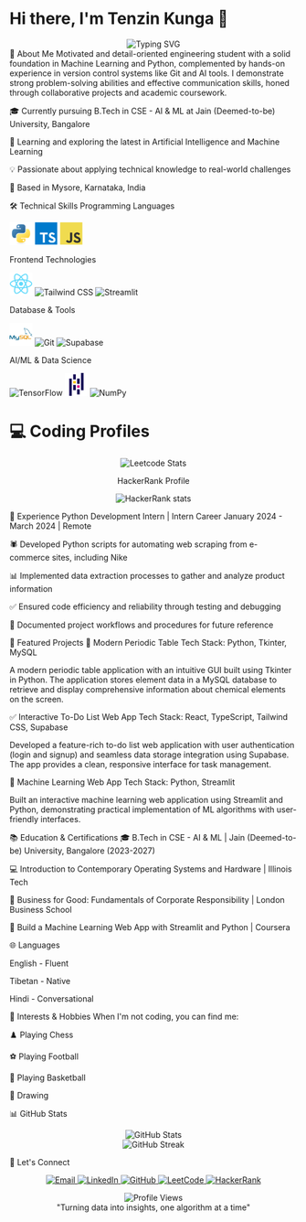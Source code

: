 # Hi there, I'm Tenzin Kunga 👋
<div align="center"> <img src="https://readme-typing-svg.herokuapp.com?font=Fira+Code&pause=1000&color=2196F3&center=true&vCenter=true&width=435&lines=AI+%26+ML+Engineer;Python+Developer;Machine+Learning+Enthusiast;Problem+Solver" alt="Typing SVG" /> </div>
🚀 About Me
Motivated and detail-oriented engineering student with a solid foundation in Machine Learning and Python, complemented by hands-on experience in version control systems like Git and AI tools. I demonstrate strong problem-solving abilities and effective communication skills, honed through collaborative projects and academic coursework.

🎓 Currently pursuing B.Tech in CSE - AI & ML at Jain (Deemed-to-be) University, Bangalore

🌱 Learning and exploring the latest in Artificial Intelligence and Machine Learning

💡 Passionate about applying technical knowledge to real-world challenges

📍 Based in Mysore, Karnataka, India

🛠️ Technical Skills
Programming Languages
<p align="left"> <img src="https://raw.githubusercontent.com/devicons/devicon/master/icons/python/python-original.svg" alt="Python" width="40" height="40"/> <img src="https://raw.githubusercontent.com/devicons/devicon/master/icons/typescript/typescript-original.svg" alt="TypeScript" width="40" height="40"/> <img src="https://raw.githubusercontent.com/devicons/devicon/master/icons/javascript/javascript-original.svg" alt="JavaScript" width="40" height="40"/> </p>
Frontend Technologies
<p align="left"> <img src="https://raw.githubusercontent.com/devicons/devicon/master/icons/react/react-original.svg" alt="React" width="40" height="40"/> <img src="https://www.vectorlogo.zone/logos/tailwindcss/tailwindcss-icon.svg" alt="Tailwind CSS" width="40" height="40"/> <img src="https://streamlit.io/images/brand/streamlit-mark-color.png" alt="Streamlit" width="40" height="40"/> </p>
Database & Tools
<p align="left"> <img src="https://raw.githubusercontent.com/devicons/devicon/master/icons/mysql/mysql-original-wordmark.svg" alt="MySQL" width="40" height="40"/> <img src="https://www.vectorlogo.zone/logos/git-scm/git-scm-icon.svg" alt="Git" width="40" height="40"/> <img src="https://www.vectorlogo.zone/logos/supabase/supabase-icon.svg" alt="Supabase" width="40" height="40"/> </p>
AI/ML & Data Science
<p align="left"> <img src="https://www.vectorlogo.zone/logos/tensorflow/tensorflow-icon.svg" alt="TensorFlow" width="40" height="40"/> <img src="https://raw.githubusercontent.com/devicons/devicon/2ae2a900d2f041da66e950e4d48052658d850630/icons/pandas/pandas-original.svg" alt="Pandas" width="40" height="40"/> <img src="https://www.vectorlogo.zone/logos/numpy/numpy-icon.svg" alt="NumPy" width="40" height="40"/> </p>

# 💻 Coding Profiles
<div align="center">

![Leetcode Stats](https://leetcard.jacoblin.cool/tenkunga911?ext=heatmap)

HackerRank Profile

![HackerRank stats](https://raw.githubusercontent.com/<tampered-sin>/<profile-cards>/main/assets/hackerrank_stats.png)


</div>
💼 Experience
Python Development Intern | Intern Career
January 2024 - March 2024 | Remote

🕷️ Developed Python scripts for automating web scraping from e-commerce sites, including Nike

📊 Implemented data extraction processes to gather and analyze product information

✅ Ensured code efficiency and reliability through testing and debugging

📝 Documented project workflows and procedures for future reference

🎯 Featured Projects
🧪 Modern Periodic Table
Tech Stack: Python, Tkinter, MySQL

A modern periodic table application with an intuitive GUI built using Tkinter in Python. The application stores element data in a MySQL database to retrieve and display comprehensive information about chemical elements on the screen.

✅ Interactive To-Do List Web App
Tech Stack: React, TypeScript, Tailwind CSS, Supabase

Developed a feature-rich to-do list web application with user authentication (login and signup) and seamless data storage integration using Supabase. The app provides a clean, responsive interface for task management.

🤖 Machine Learning Web App
Tech Stack: Python, Streamlit

Built an interactive machine learning web application using Streamlit and Python, demonstrating practical implementation of ML algorithms with user-friendly interfaces.

📚 Education & Certifications
🎓 B.Tech in CSE - AI & ML | Jain (Deemed-to-be) University, Bangalore (2023-2027)

💻 Introduction to Contemporary Operating Systems and Hardware | Illinois Tech

🏢 Business for Good: Fundamentals of Corporate Responsibility | London Business School

🤖 Build a Machine Learning Web App with Streamlit and Python | Coursera

🌐 Languages

English - Fluent

Tibetan - Native

Hindi - Conversational

🎨 Interests & Hobbies
When I'm not coding, you can find me:

♟️ Playing Chess

⚽ Playing Football

🏀 Playing Basketball

🎨 Drawing

📊 GitHub Stats
<div align="center"> <img src="https://github-readme-stats.vercel.app/api?username=tampered-sin&show_icons=true&theme=tokyonight" alt="GitHub Stats" /> </div> <div align="center"> <img src="https://github-readme-streak-stats.herokuapp.com/?user=tampered-sin&theme=tokyonight" alt="GitHub Streak" /> </div>

🤝 Let's Connect
<p align="center"> <a href="mailto:tenkunga911@gmail.com"> <img src="https://img.shields.io/badge/Email-D14836?style=for-the-badge&logo=gmail&logoColor=white" alt="Email"/> </a> <a href="https://linkedin.com/in/kungatenzin"> <img src="https://img.shields.io/badge/LinkedIn-0077B5?style=for-the-badge&logo=linkedin&logoColor=white" alt="LinkedIn"/> </a> <a href="https://github.com/tampered-sin"> <img src="https://img.shields.io/badge/GitHub-100000?style=for-the-badge&logo=github&logoColor=white" alt="GitHub"/> </a> <a href="https://leetcode.com/u/tenkunga911"> <img src="https://img.shields.io/badge/LeetCode-FFA116?style=for-the-badge&logo=LeetCode&logoColor=black" alt="LeetCode"/> </a> <a href="https://www.hackerrank.com/profile/tenkunga911"> <img src="https://img.shields.io/badge/HackerRank-2EC866?style=for-the-badge&logo=HackerRank&logoColor=white" alt="HackerRank"/> </a> </p>
<div align="center"> <img src="https://komarev.com/ghpvc/?username=tampered-sin&color=blue&style=flat-square" alt="Profile Views"/> </div> <div align="center">
"Turning data into insights, one algorithm at a time"

</div>
